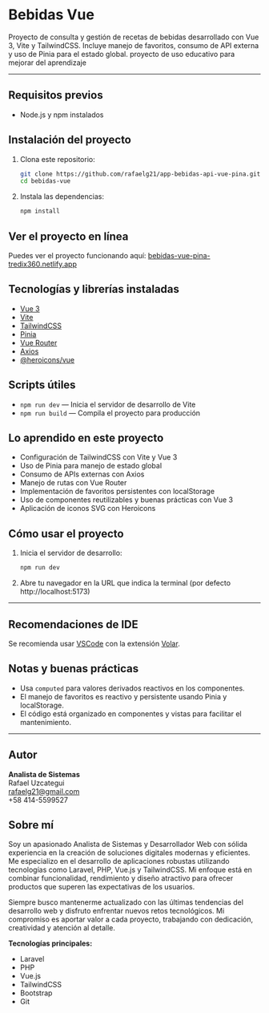 
# Bebidas Vue

Proyecto de consulta y gestión de recetas de bebidas desarrollado con Vue 3, Vite y TailwindCSS. Incluye manejo de favoritos, consumo de API externa y uso de Pinia para el estado global. proyecto de uso educativo para  mejorar  del aprendizaje 

---

## Requisitos previos

- Node.js y npm instalados


## Instalación del proyecto

1. Clona este repositorio:
	```bash
	git clone https://github.com/rafaelg21/app-bebidas-api-vue-pina.git
	cd bebidas-vue
	```

2. Instala las dependencias:
	```bash
	npm install
	```

## Ver el proyecto en línea

Puedes ver el proyecto funcionando aquí: [bebidas-vue-pina-tredix360.netlify.app](https://bebidas-vue-pina-tredix360.netlify.app)

## Tecnologías y librerías instaladas

- [Vue 3](https://vuejs.org/)
- [Vite](https://vitejs.dev/)
- [TailwindCSS](https://tailwindcss.com/)
- [Pinia](https://pinia.vuejs.org/)
- [Vue Router](https://router.vuejs.org/)
- [Axios](https://axios-http.com/)
- [@heroicons/vue](https://github.com/tailwindlabs/heroicons)

## Scripts útiles

- `npm run dev` — Inicia el servidor de desarrollo de Vite
- `npm run build` — Compila el proyecto para producción

## Lo aprendido en este proyecto

- Configuración de TailwindCSS con Vite y Vue 3
- Uso de Pinia para manejo de estado global
- Consumo de APIs externas con Axios
- Manejo de rutas con Vue Router
- Implementación de favoritos persistentes con localStorage
- Uso de componentes reutilizables y buenas prácticas con Vue 3
- Aplicación de iconos SVG con Heroicons

## Cómo usar el proyecto

1. Inicia el servidor de desarrollo:
	```bash
	npm run dev
	```
2. Abre tu navegador en la URL que indica la terminal (por defecto http://localhost:5173)

---

## Recomendaciones de IDE

Se recomienda usar [VSCode](https://code.visualstudio.com/) con la extensión [Volar](https://marketplace.visualstudio.com/items?itemName=Vue.volar).

## Notas y buenas prácticas

- Usa `computed` para valores derivados reactivos en los componentes.
- El manejo de favoritos es reactivo y persistente usando Pinia y localStorage.
- El código está organizado en componentes y vistas para facilitar el mantenimiento.

---

## Autor
**Analista de Sistemas**  
Rafael Uzcategui  
rafaelg21@gmail.com  
+58 414-5599527

## Sobre mí
Soy un apasionado Analista de Sistemas y Desarrollador Web con sólida experiencia en la creación de soluciones digitales modernas y eficientes. Me especializo en el desarrollo de aplicaciones robustas utilizando tecnologías como Laravel, PHP, Vue.js y TailwindCSS. Mi enfoque está en combinar funcionalidad, rendimiento y diseño atractivo para ofrecer productos que superen las expectativas de los usuarios.

Siempre busco mantenerme actualizado con las últimas tendencias del desarrollo web y disfruto enfrentar nuevos retos tecnológicos. Mi compromiso es aportar valor a cada proyecto, trabajando con dedicación, creatividad y atención al detalle.

**Tecnologías principales:**
- Laravel
- PHP
- Vue.js
- TailwindCSS
- Bootstrap
- Git
